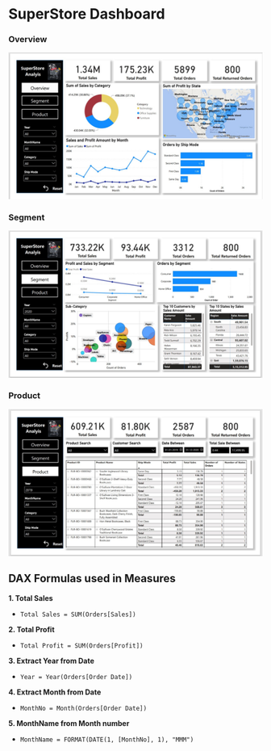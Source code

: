 # SuperStore Dashboard

### Overview
![](https://github.com/dikshabhati1/SuperStore-Dashboard-Power-BI/blob/main/Dashboard%20Images/Overview.jpg)

### Segment
![](https://github.com/dikshabhati1/SuperStore-Dashboard-Power-BI/blob/main/Dashboard%20Images/Segment.jpg)

### Product
![](https://github.com/dikshabhati1/SuperStore-Dashboard-Power-BI/blob/main/Dashboard%20Images/Product.jpg)





## DAX Formulas used in Measures

**1. Total Sales**
* `Total Sales = SUM(Orders[Sales])`

**2. Total Profit**
* `Total Profit = SUM(Orders[Profit])`

**3. Extract Year from Date**
* `Year = Year(Orders[Order Date])`

**4. Extract Month from Date**
* `MonthNo = Month(Orders[Order Date])`

**5. MonthName from Month number**
* `MonthName = FORMAT(DATE(1, [MonthNo], 1), "MMM")`


